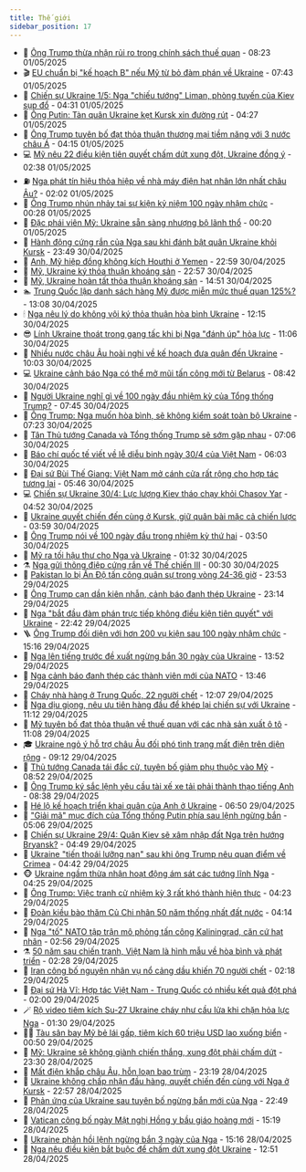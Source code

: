 ```yaml
---
title: Thế giới
sidebar_position: 17
---
```


<!-- dantri-the-gioi:START -->
- 🌋 [Ông Trump thừa nhận rủi ro trong chính sách thuế quan](https://dantri.com.vn/the-gioi/ong-trump-thua-nhan-rui-ro-trong-chinh-sach-thue-quan-20250501150502878.htm) - 08:23 01/05/2025
- 🎬 [EU chuẩn bị &quot;kế hoạch B&quot; nếu Mỹ từ bỏ đàm phán về Ukraine](https://dantri.com.vn/the-gioi/eu-chuan-bi-ke-hoach-b-neu-my-tu-bo-dam-phan-ve-ukraine-20250501135727811.htm) - 07:43 01/05/2025
- 🧰 [Chiến sự Ukraine 1/5: Nga &quot;chiếu tướng&quot; Liman, phòng tuyến của Kiev sụp đổ](https://dantri.com.vn/the-gioi/chien-su-ukraine-15-nga-chieu-tuong-liman-phong-tuyen-cua-kiev-sup-do-20250501112100337.htm) - 04:31 01/05/2025
- 🌋 [Ông Putin: Tàn quân Ukraine kẹt Kursk xin đường rút](https://dantri.com.vn/the-gioi/ong-putin-tan-quan-ukraine-ket-kursk-xin-duong-rut-20250501111038662.htm) - 04:27 01/05/2025
- 🗽 [Ông Trump tuyên bố đạt thỏa thuận thương mại tiềm năng với 3 nước châu Á](https://dantri.com.vn/the-gioi/ong-trump-tuyen-bo-dat-thoa-thuan-thuong-mai-tiem-nang-voi-3-nuoc-chau-a-20250501105217460.htm) - 04:15 01/05/2025
- 💻 [Mỹ nêu 22 điều kiện tiên quyết chấm dứt xung đột, Ukraine đồng ý](https://dantri.com.vn/the-gioi/my-neu-22-dieu-kien-tien-quyet-cham-dut-xung-dot-ukraine-dong-y-20250501092926813.htm) - 02:38 01/05/2025
- ⛽️ [Nga phát tín hiệu thỏa hiệp về nhà máy điện hạt nhân lớn nhất châu Âu?](https://dantri.com.vn/the-gioi/nga-phat-tin-hieu-thoa-hiep-ve-nha-may-dien-hat-nhan-lon-nhat-chau-au-20250501083946308.htm) - 02:02 01/05/2025
- 🤩 [Ông Trump nhún nhảy tại sự kiện kỷ niệm 100 ngày nhậm chức](https://dantri.com.vn/the-gioi/ong-trump-nhun-nhay-tai-su-kien-ky-niem-100-ngay-nham-chuc-20250501072341137.htm) - 00:28 01/05/2025
- 🧐 [Đặc phái viên Mỹ: Ukraine sẵn sàng nhượng bộ lãnh thổ](https://dantri.com.vn/the-gioi/dac-phai-vien-my-ukraine-san-sang-nhuong-bo-lanh-tho-20250501071808419.htm) - 00:20 01/05/2025
- 🎊 [Hành động cứng rắn của Nga sau khi đánh bật quân Ukraine khỏi Kursk](https://dantri.com.vn/the-gioi/hanh-dong-cung-ran-cua-nga-sau-khi-danh-bat-quan-ukraine-khoi-kursk-20250501063507090.htm) - 23:49 30/04/2025
- 📝 [Anh, Mỹ hiệp đồng không kích Houthi ở Yemen](https://dantri.com.vn/the-gioi/anh-my-hiep-dong-khong-kich-houthi-o-yemen-20250501055728908.htm) - 22:59 30/04/2025
- 🤡 [Mỹ, Ukraine ký thỏa thuận khoáng sản](https://dantri.com.vn/the-gioi/my-ukraine-ky-thoa-thuan-khoang-san-20250501053834618.htm) - 22:57 30/04/2025
- 🥷 [Mỹ, Ukraine hoàn tất thỏa thuận khoáng sản](https://dantri.com.vn/the-gioi/my-ukraine-hoan-tat-thoa-thuan-khoang-san-20250430214626270.htm) - 14:51 30/04/2025
- 🏊 [Trung Quốc lập danh sách hàng Mỹ được miễn mức thuế quan 125%?](https://dantri.com.vn/the-gioi/trung-quoc-lap-danh-sach-hang-my-duoc-mien-muc-thue-quan-125-20250430195938238.htm) - 13:08 30/04/2025
- 🕯 [Nga nêu lý do không vội ký thỏa thuận hòa bình Ukraine](https://dantri.com.vn/the-gioi/nga-neu-ly-do-khong-voi-ky-thoa-thuan-hoa-binh-ukraine-20250430183423841.htm) - 12:15 30/04/2025
- 😎 [Lính Ukraine thoát trong gang tấc khi bị Nga &quot;đánh úp&quot; hỏa lực](https://dantri.com.vn/the-gioi/linh-ukraine-thoat-trong-gang-tac-khi-bi-nga-danh-up-hoa-luc-20250430175610567.htm) - 11:06 30/04/2025
- 🌈 [Nhiều nước châu Âu hoài nghi về kế hoạch đưa quân đến Ukraine](https://dantri.com.vn/the-gioi/nhieu-nuoc-chau-au-hoai-nghi-ve-ke-hoach-dua-quan-den-ukraine-20250430165550617.htm) - 10:03 30/04/2025
- 💻 [Ukraine cảnh báo Nga có thể mở mũi tấn công mới từ Belarus](https://dantri.com.vn/the-gioi/ukraine-canh-bao-nga-co-the-mo-mui-tan-cong-moi-tu-belarus-20250430153333525.htm) - 08:42 30/04/2025
- 🤖 [Người Ukraine nghĩ gì về 100 ngày đầu nhiệm kỳ của Tổng thống Trump?](https://dantri.com.vn/the-gioi/nguoi-ukraine-nghi-gi-ve-100-ngay-dau-nhiem-ky-cua-tong-thong-trump-20250430142252326.htm) - 07:45 30/04/2025
- 🦏 [Ông Trump: Nga muốn hòa bình, sẽ không kiểm soát toàn bộ Ukraine](https://dantri.com.vn/the-gioi/ong-trump-nga-muon-hoa-binh-se-khong-kiem-soat-toan-bo-ukraine-20250430141956808.htm) - 07:23 30/04/2025
- 🌁 [Tân Thủ tướng Canada và Tổng thống Trump sẽ sớm gặp nhau](https://dantri.com.vn/the-gioi/tan-thu-tuong-canada-va-tong-thong-trump-se-som-gap-nhau-20250430135341987.htm) - 07:06 30/04/2025
- 🐘 [Báo chí quốc tế viết về lễ diễu binh ngày 30/4 của Việt Nam](https://dantri.com.vn/the-gioi/bao-chi-quoc-te-viet-ve-le-dieu-binh-ngay-304-cua-viet-nam-20250430125719591.htm) - 06:03 30/04/2025
- 🥷 [Đại sứ Bùi Thế Giang: Việt Nam mở cánh cửa rất rộng cho hợp tác tương lai](https://dantri.com.vn/the-gioi/dai-su-bui-the-giang-viet-nam-mo-canh-cua-rat-rong-cho-hop-tac-tuong-lai-20250430055331000.htm) - 05:46 30/04/2025
- 💻 [Chiến sự Ukraine 30/4: Lực lượng Kiev tháo chạy khỏi Chasov Yar](https://dantri.com.vn/the-gioi/chien-su-ukraine-304-luc-luong-kiev-thao-chay-khoi-chasov-yar-20250430115134982.htm) - 04:52 30/04/2025
- 🎡 [Ukraine quyết chiến đến cùng ở Kursk, giữ quân bài mặc cả chiến lược](https://dantri.com.vn/the-gioi/ukraine-quyet-chien-den-cung-o-kursk-giu-quan-bai-mac-ca-chien-luoc-20250430094144801.htm) - 03:59 30/04/2025
- 🧰 [Ông Trump nói về 100 ngày đầu trong nhiệm kỳ thứ hai](https://dantri.com.vn/the-gioi/ong-trump-noi-ve-100-ngay-dau-trong-nhiem-ky-thu-hai-20250430101707570.htm) - 03:50 30/04/2025
- 🥸 [Mỹ ra tối hậu thư cho Nga và Ukraine](https://dantri.com.vn/the-gioi/my-ra-toi-hau-thu-cho-nga-va-ukraine-20250430081353074.htm) - 01:32 30/04/2025
- ⚗️ [Nga gửi thông điệp cứng rắn về Thế chiến III](https://dantri.com.vn/the-gioi/nga-gui-thong-diep-cung-ran-ve-the-chien-iii-20250425073226692.htm) - 00:30 30/04/2025
- 🌮 [Pakistan lo bị Ấn Độ tấn công quân sự trong vòng 24-36 giờ](https://dantri.com.vn/the-gioi/pakistan-lo-bi-an-do-tan-cong-quan-su-trong-vong-24-36-gio-20250430064054133.htm) - 23:53 29/04/2025
- 🎃 [Ông Trump cạn dần kiên nhẫn, cảnh báo đanh thép Ukraine](https://dantri.com.vn/the-gioi/ong-trump-can-dan-kien-nhan-canh-bao-danh-thep-ukraine-20250430060732532.htm) - 23:14 29/04/2025
- 💫 [Nga &quot;bắt đầu đàm phán trực tiếp không điều kiện tiên quyết&quot; với Ukraine](https://dantri.com.vn/the-gioi/nga-bat-dau-dam-phan-truc-tiep-khong-dieu-kien-tien-quyet-voi-ukraine-20250430053327811.htm) - 22:42 29/04/2025
- 🪜 [Ông Trump đối diện với hơn 200 vụ kiện sau 100 ngày nhậm chức](https://dantri.com.vn/the-gioi/ong-trump-doi-dien-voi-hon-200-vu-kien-sau-100-ngay-nham-chuc-20250429192359428.htm) - 15:16 29/04/2025
- 🌋 [Nga lên tiếng trước đề xuất ngừng bắn 30 ngày của Ukraine](https://dantri.com.vn/the-gioi/nga-len-tieng-truoc-de-xuat-ngung-ban-30-ngay-cua-ukraine-20250429193625690.htm) - 13:52 29/04/2025
- 🦏 [Nga cảnh báo đanh thép các thành viên mới của NATO](https://dantri.com.vn/the-gioi/nga-canh-bao-danh-thep-cac-thanh-vien-moi-cua-nato-20250429202915863.htm) - 13:46 29/04/2025
- 👀 [Cháy nhà hàng ở Trung Quốc, 22 người chết](https://dantri.com.vn/the-gioi/chay-nha-hang-o-trung-quoc-22-nguoi-chet-20250429184811572.htm) - 12:07 29/04/2025
- 🧰 [Nga dịu giọng, nêu ưu tiên hàng đầu để khép lại chiến sự với Ukraine](https://dantri.com.vn/the-gioi/nga-diu-giong-neu-uu-tien-hang-dau-de-khep-lai-chien-su-voi-ukraine-20250429171846649.htm) - 11:12 29/04/2025
- 🚀 [Mỹ tuyên bố đạt thỏa thuận về thuế quan với các nhà sản xuất ô tô](https://dantri.com.vn/the-gioi/my-tuyen-bo-dat-thoa-thuan-ve-thue-quan-voi-cac-nha-san-xuat-o-to-20250429175845444.htm) - 11:08 29/04/2025
- 🎓 [Ukraine ngỏ ý hỗ trợ châu Âu đối phó tình trạng mất điện trên diện rộng](https://dantri.com.vn/the-gioi/ukraine-ngo-y-ho-tro-chau-au-doi-pho-tinh-trang-mat-dien-tren-dien-rong-20250429161058856.htm) - 09:12 29/04/2025
- 🥸 [Thủ tướng Canada tái đắc cử, tuyên bố giảm phụ thuộc vào Mỹ](https://dantri.com.vn/the-gioi/thu-tuong-canada-tai-dac-cu-tuyen-bo-giam-phu-thuoc-vao-my-20250429154820000.htm) - 08:52 29/04/2025
- 🦅 [Ông Trump ký sắc lệnh yêu cầu tài xế xe tải phải thành thạo tiếng Anh](https://dantri.com.vn/the-gioi/ong-trump-ky-sac-lenh-yeu-cau-tai-xe-xe-tai-phai-thanh-thao-tieng-anh-20250429153805210.htm) - 08:38 29/04/2025
- 🤭 [Hé lộ kế hoạch triển khai quân của Anh ở Ukraine](https://dantri.com.vn/the-gioi/he-lo-ke-hoach-trien-khai-quan-cua-anh-o-ukraine-20250429134455922.htm) - 06:50 29/04/2025
- 🤖 [&quot;Giải mã&quot; mục đích của Tổng thống Putin phía sau lệnh ngừng bắn](https://dantri.com.vn/the-gioi/giai-ma-muc-dich-cua-tong-thong-putin-phia-sau-lenh-ngung-ban-20250429120029166.htm) - 05:06 29/04/2025
- 🐲 [Chiến sự Ukraine 29/4: Quân Kiev sẽ xâm nhập đất Nga trên hướng Bryansk?](https://dantri.com.vn/the-gioi/chien-su-ukraine-294-quan-kiev-se-xam-nhap-dat-nga-tren-huong-bryansk-20250429112646732.htm) - 04:49 29/04/2025
- 🫣 [Ukraine &quot;tiến thoái lưỡng nan&quot; sau khi ông Trump nêu quan điểm về Crimea](https://dantri.com.vn/the-gioi/ukraine-tien-thoai-luong-nan-sau-khi-ong-trump-neu-quan-diem-ve-crimea-20250429112945129.htm) - 04:42 29/04/2025
- 🐵 [Ukraine ngầm thừa nhận hoạt động ám sát các tướng lĩnh Nga](https://dantri.com.vn/the-gioi/ukraine-ngam-thua-nhan-hoat-dong-am-sat-cac-tuong-linh-nga-20250429110643321.htm) - 04:25 29/04/2025
- 🫶 [Ông Trump: Việc tranh cử nhiệm kỳ 3 rất khó thành hiện thực](https://dantri.com.vn/the-gioi/ong-trump-viec-tranh-cu-nhiem-ky-3-rat-kho-thanh-hien-thuc-20250429072634097.htm) - 04:23 29/04/2025
- 💃 [Đoàn kiều bào thăm Củ Chi nhân 50 năm thống nhất đất nước](https://dantri.com.vn/the-gioi/doan-kieu-bao-tham-cu-chi-nhan-50-nam-thong-nhat-dat-nuoc-20250429110117394.htm) - 04:14 29/04/2025
- 💫 [Nga &quot;tố&quot; NATO tập trận mô phỏng tấn công Kaliningrad, căn cứ hạt nhân](https://dantri.com.vn/the-gioi/nga-to-nato-tap-tran-mo-phong-tan-cong-kaliningrad-can-cu-hat-nhan-20250429091942043.htm) - 02:56 29/04/2025
- ⚗️ [50 năm sau chiến tranh, Việt Nam là hình mẫu về hòa bình và phát triển](https://dantri.com.vn/the-gioi/50-nam-sau-chien-tranh-viet-nam-la-hinh-mau-ve-hoa-binh-va-phat-trien-20250429002937820.htm) - 02:28 29/04/2025
- 🥷 [Iran công bố nguyên nhân vụ nổ cảng dầu khiến 70 người chết](https://dantri.com.vn/the-gioi/iran-cong-bo-nguyen-nhan-vu-no-cang-dau-khien-70-nguoi-chet-20250429091326415.htm) - 02:18 29/04/2025
- 🥸 [Đại sứ Hà Vĩ: Hợp tác Việt Nam - Trung Quốc có nhiều kết quả đột phá](https://dantri.com.vn/the-gioi/dai-su-ha-vi-hop-tac-viet-nam-trung-quoc-co-nhieu-ket-qua-dot-pha-20250429080940655.htm) - 02:00 29/04/2025
- 🪄 [Rộ video tiêm kích Su-27 Ukraine cháy như cầu lửa khi chặn hỏa lực Nga](https://dantri.com.vn/the-gioi/ro-video-tiem-kich-su-27-ukraine-chay-nhu-cau-lua-khi-chan-hoa-luc-nga-20250429080020083.htm) - 01:30 29/04/2025
- 🧑‍💻 [Tàu sân bay Mỹ bẻ lái gấp, tiêm kích 60 triệu USD lao xuống biển](https://dantri.com.vn/the-gioi/tau-san-bay-my-be-lai-gap-tiem-kich-60-trieu-usd-lao-xuong-bien-20250429073938823.htm) - 00:50 29/04/2025
- 🤭 [Mỹ: Ukraine sẽ không giành chiến thắng, xung đột phải chấm dứt](https://dantri.com.vn/the-gioi/my-ukraine-se-khong-gianh-chien-thang-xung-dot-phai-cham-dut-20250429061553661.htm) - 23:30 28/04/2025
- 🗽 [Mất điện khắp châu Âu, hỗn loạn bao trùm](https://dantri.com.vn/the-gioi/mat-dien-khap-chau-au-hon-loan-bao-trum-20250429061504132.htm) - 23:19 28/04/2025
- 🤖 [Ukraine không chấp nhận đầu hàng, quyết chiến đến cùng với Nga ở Kursk](https://dantri.com.vn/the-gioi/ukraine-khong-chap-nhan-dau-hang-quyet-chien-den-cung-voi-nga-o-kursk-20250429010748210.htm) - 22:57 28/04/2025
- 🌈 [Phản ứng của Ukraine sau tuyên bố ngừng bắn mới của Nga](https://dantri.com.vn/the-gioi/phan-ung-cua-ukraine-sau-tuyen-bo-ngung-ban-moi-cua-nga-20250429052221000.htm) - 22:49 28/04/2025
- 🤩 [Vatican công bố ngày Mật nghị Hồng y bầu giáo hoàng mới](https://dantri.com.vn/the-gioi/vatican-cong-bo-ngay-mat-nghi-hong-y-bau-giao-hoang-moi-20250428201713636.htm) - 15:19 28/04/2025
- 🤗 [Ukraine phản hồi lệnh ngừng bắn 3 ngày của Nga](https://dantri.com.vn/the-gioi/ukraine-phan-hoi-lenh-ngung-ban-3-ngay-cua-nga-20250428210614794.htm) - 15:16 28/04/2025
- 🙉 [Nga nêu điều kiện bắt buộc để chấm dứt xung đột Ukraine](https://dantri.com.vn/the-gioi/nga-neu-dieu-kien-bat-buoc-de-cham-dut-xung-dot-ukraine-20250428192942216.htm) - 12:51 28/04/2025<!-- dantri-the-gioi:END -->
